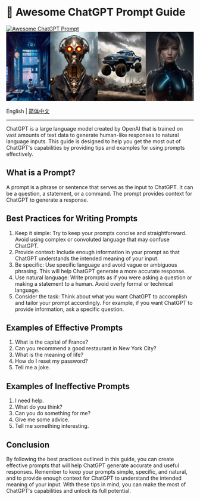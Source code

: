 # 👑 Awesome ChatGPT Prompt Guide
[![Awesome ChatGPT Prompt](https://img.shields.io/badge/OpenAI-Awesome-39AE85?logo=openai)](https://ai.mate.vip/)
[![AI images collections](https://raw.githubusercontent.com/matevip/awesome-chatgpt-prompt/main/assets/banner/ai-img.jpg)](#)

English | [简体中文](./README-CN.md)

---

ChatGPT is a large language model created by OpenAI that is trained on vast amounts of text data to generate human-like responses to natural language inputs. This guide is designed to help you get the most out of ChatGPT's capabilities by providing tips and examples for using prompts effectively.

## What is a Prompt?
A prompt is a phrase or sentence that serves as the input to ChatGPT. It can be a question, a statement, or a command. The prompt provides context for ChatGPT to generate a response.

## Best Practices for Writing Prompts
1. Keep it simple: Try to keep your prompts concise and straightforward. Avoid using complex or convoluted language that may confuse ChatGPT.
2. Provide context: Include enough information in your prompt so that ChatGPT understands the intended meaning of your input.
3. Be specific: Use specific language and avoid vague or ambiguous phrasing. This will help ChatGPT generate a more accurate response.
4. Use natural language: Write prompts as if you were asking a question or making a statement to a human. Avoid overly formal or technical language.
5. Consider the task: Think about what you want ChatGPT to accomplish and tailor your prompt accordingly. For example, if you want ChatGPT to provide information, ask a specific question.

## Examples of Effective Prompts
1. What is the capital of France? 
2. Can you recommend a good restaurant in New York City? 
3. What is the meaning of life? 
4. How do I reset my password? 
5. Tell me a joke.

## Examples of Ineffective Prompts
1. I need help.
2. What do you think?
3. Can you do something for me?
4. Give me some advice.
5. Tell me something interesting.

## Conclusion
By following the best practices outlined in this guide, you can create effective prompts that will help ChatGPT generate accurate and useful responses. Remember to keep your prompts simple, specific, and natural, and to provide enough context for ChatGPT to understand the intended meaning of your input. With these tips in mind, you can make the most of ChatGPT's capabilities and unlock its full potential.